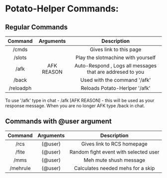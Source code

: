 # Potato-Helper Commands:

Regular Commands 
----
|Command | Arguments |  Description |
|:------:|:---------:|:--------------------------------------:|
|/cmds | | Gives link to this page |
|/slots | | Play the slotmachine with yourself |
|/afk | AFK REASON | Auto-Respond , Logs all messages that are addresed to you |
|/back | | Used with the command '/afk' |
|/reloadph | | Reloads Potato-Herlper '/afk' |
To use '/afk' type in chat - /afk [AFK REASON] - this will be used as your response message. When you are no longer AFK type /back in chat.


Commands with @user argument
----
|Command | Arguments |  Description |
|:------:|:---------:|:--------------------------------------:|
|/rcs | (@user) | Gives link to RCS homepage |
|/fite | (@user) | Random fight event with selected user |
|/mms | (@user) | Meh mute shush message|
|/mehrule | (@user) | Calculates needed mehs for a skip |




